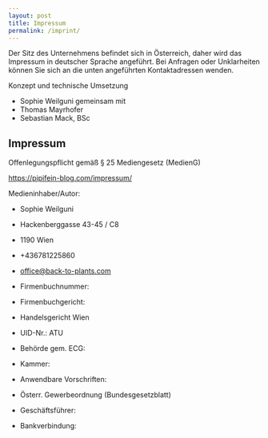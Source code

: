 ```yaml
---
layout: post
title: Impressum
permalink: /imprint/
---
```


Der Sitz des Unternehmens befindet sich in Österreich, daher wird das Impressum in deutscher Sprache angeführt. Bei Anfragen oder Unklarheiten können Sie sich an die unten angeführten Kontaktadressen wenden.

Konzept und technische Umsetzung
- Sophie Weilguni gemeinsam mit
- Thomas Mayrhofer
- Sebastian Mack, BSc

## Impressum

Offenlegungspflicht gemäß § 25 Mediengesetz (MedienG)

https://pipifein-blog.com/impressum/

Medieninhaber/Autor:
- Sophie Weilguni
- Hackenberggasse 43-45 / C8
- 1190 Wien
- +436781225860
- office@back-to-plants.com


- Firmenbuchnummer:
- Firmenbuchgericht:
- Handelsgericht Wien
- UID-Nr.: ATU

- Behörde gem. ECG:
- Kammer:


- Anwendbare Vorschriften:
- Österr. Gewerbeordnung (Bundesgesetzblatt)


- Geschäftsführer:
- Bankverbindung:
